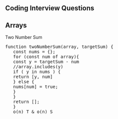 ## Coding Interview Questions

## Arrays

Two Number Sum

<pre>function twoNumberSum(array, targetSum) {
   const nums = {};
   for (const num of array){
   const y = targetSum - num
   //array.includes(y)
   if ( y in nums ) {
   return [y, num]
   } else {
   nums[num] = true;
   }
   }
   return [];
   }
   o(n) T & o(n) S
</pre>